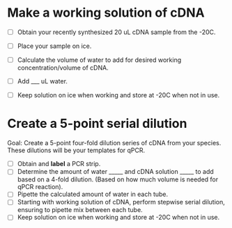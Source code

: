 # Make a working solution of cDNA

- [ ] Obtain your recently synthesized 20 uL cDNA sample from the -20C.
- [ ] Place your sample on ice.
- [ ] Calculate the volume of water to add for desired working concentration/volume of cDNA. 
- [ ] Add ___ uL water.
- [ ] Keep solution on ice when working and store at -20C when not in use. 


# Create a 5-point serial dilution
Goal: Create a 5-point four-fold dilution series of cDNA from your species. These dilutions will be your templates for qPCR.
- [ ] Obtain and **label** a PCR strip. 
- [ ] Determine the amount of water _____ and cDNA solution _____ to add based on a 4-fold dilution. (Based on how much volume is needed for qPCR reaction).
- [ ] Pipette the calculated amount of water in each tube.
- [ ] Starting with working solution of cDNA, perform stepwise serial dilution, ensuring to pipette mix between each tube.
- [ ] Keep solution on ice when working and store at -20C when not in use. 
